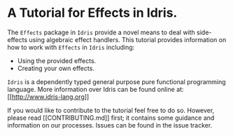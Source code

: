 # A Tutorial for Effects in Idris.

The `Effects` package in `Idris` provide a novel means to deal with side-effects using algebraic effect handlers.
This tutorial provides information on how to work with `Effects` in `Idris` including:

+ Using the provided effects.
+ Creating your own effects.


`Idris` is a dependently typed general purpose pure functional programming language.
More information over Idris can be found online at: [[http://www.idris-lang.org]]

If you would like to contribute to the tutorial feel free to do so.
However, please read [[CONTRIBUTING.md]] first; it contains some guidance and information on our processes.
Issues can be found in the issue tracker.
